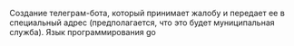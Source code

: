 Создание телеграм-бота, который принимает жалобу и передает ее в специальный адрес (предполагается, что это будет муниципальная служба). Язык программирования go
